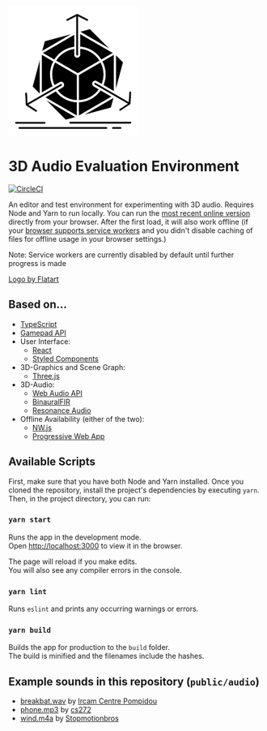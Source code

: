 ![Logo](./public/icon.png)

# 3D Audio Evaluation Environment

[![CircleCI](https://circleci.com/gh/niklaskorz/audio3d.svg?style=svg)](https://circleci.com/gh/niklaskorz/audio3d)

An editor and test environment for experimenting with 3D audio.
Requires Node and Yarn to run locally.
You can run the [most recent online version](https://niklaskorz.github.io/audio3d/) directly from your browser. After the first load, it will also work offline (if your [browser supports service workers](https://caniuse.com/#feat=serviceworkers) and you didn't disable caching of files for offline usage in your browser settings.)

Note: Service workers are currently disabled by default until further progress is made

[Logo by Flatart](https://www.iconfinder.com/icons/4168597/3d_change_correction_modification_object_print_printing_icon)

## Based on...

- [TypeScript](https://www.typescriptlang.org/)
- [Gamepad API](https://developer.mozilla.org/en-US/docs/Web/API/Gamepad_API)
- User Interface:
  - [React](https://reactjs.org/)
  - [Styled Components](https://www.styled-components.com/)
- 3D-Graphics and Scene Graph:
  - [Three.js](https://threejs.org/)
- 3D-Audio:
  - [Web Audio API](https://developer.mozilla.org/en-US/docs/Web/API/Web_Audio_API)
  - [BinauralFIR](https://github.com/Ircam-RnD/binauralFIR)
  - [Resonance Audio](https://resonance-audio.github.io/resonance-audio/)
- Offline Availability (either of the two):
  - [NW.js](https://nwjs.io/)
  - [Progressive Web App](https://developer.mozilla.org/en-US/docs/Web/Progressive_web_apps)

## Available Scripts

First, make sure that you have both Node and Yarn installed.
Once you cloned the repository, install the project's dependencies by executing `yarn`.
Then, in the project directory, you can run:

### `yarn start`

Runs the app in the development mode.<br>
Open [http://localhost:3000](http://localhost:3000) to view it in the browser.

The page will reload if you make edits.<br>
You will also see any compiler errors in the console.

### `yarn lint`

Runs `eslint` and prints any occurring warnings or errors.

### `yarn build`

Builds the app for production to the `build` folder.<br>
The build is minified and the filenames include the hashes.

## Example sounds in this repository (`public/audio`)

- [breakbat.wav](https://github.com/Ircam-RnD/binauralFIR/blob/gh-pages/examples/snd/breakbeat.wav) by [Ircam Centre Pompidou](https://www.ircam.fr/)
- [phone.mp3](https://freesound.org/people/cs272/sounds/77723/) by [cs272](https://freesound.org/people/cs272/)
- [wind.m4a](https://freesound.org/people/Stopmotionbros/sounds/438991/) by [Stopmotionbros](https://freesound.org/people/Stopmotionbros/)
